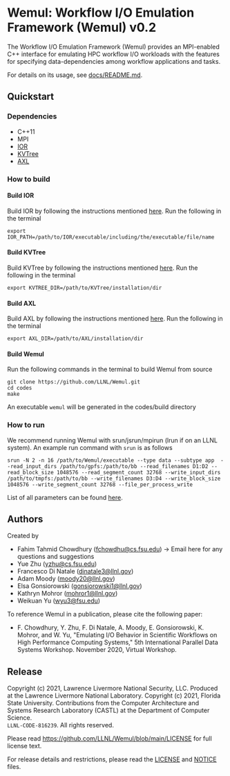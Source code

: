 # Wemul: Workflow I/O Emulation Framework (Wemul) v0.2

The Workflow I/O Emulation Framework (Wemul) provides an MPI-enabled
C++ interface for emulating HPC workflow I/O workloads with the features
for specifying data-dependencies among workflow applications and tasks.

For details on its usage, see [docs/README.md](https://github.com/LLNL/Wemul/blob/main/docs/README.md).

## Quickstart
### Dependencies
- C++11
- MPI
- [IOR](https://github.com/LLNL/ior)
- [KVTree](https://github.com/LLNL/KVTree)
- [AXL](https://github.com/ECP-VeloC/AXL)
### How to build
#### Build IOR
Build IOR by following the instructions mentioned [here](https://github.com/LLNL/ior/blob/master/README).
Run the following in the terminal
```shell
export IOR_PATH=/path/to/IOR/executable/including/the/executable/file/name
```
#### Build KVTree
Build KVTree by following the instructions mentioned [here](https://github.com/ECP-VeloC/KVTree/blob/master/README.md).
Run the following in the terminal
```shell
export KVTREE_DIR=/path/to/KVTree/installation/dir
```
#### Build AXL
Build AXL by following the instructions mentioned [here](https://github.com/ECP-VeloC/AXL/blob/master/README.md).
Run the following in the terminal
```shell
export AXL_DIR=/path/to/AXL/installation/dir
```
#### Build Wemul
Run the following commands in the terminal to build Wemul from source
```shell
git clone https://github.com/LLNL/Wemul.git
cd codes
make
```
An executable ```wemul``` will be generated in the codes/build directory
### How to run
We recommend running Wemul with srun/jsrun/mpirun (lrun if on an LLNL system).
An example run command with ```srun``` is as follows
```shell
srun -N 2 -n 16 /path/to/Wemul/executable --type data --subtype app  --read_input_dirs /path/to/gpfs:/path/to/bb --read_filenames D1:D2 --read_block_size 1048576 --read_segment_count 32768 --write_input_dirs /path/to/tmpfs:/path/to/bb --write_filenames D3:D4 --write_block_size 1048576 --write_segment_count 32768 --file_per_process_write
```
List of all parameters can be found [here](https://github.com/LLNL/Wemul/blob/main/docs/README.md#functionality-and-usage).

## Authors
Created by
- Fahim Tahmid Chowdhury    (fchowdhu@cs.fsu.edu) -> Email here for any questions and suggestions
- Yue Zhu                   (yzhu@cs.fsu.edu)
- Francesco Di Natale       (dinatale3@llnl.gov)
- Adam Moody                (moody20@llnl.gov)
- Elsa Gonsiorowski         (gonsiorowski1@llnl.gov)
- Kathryn Mohror            (mohror1@llnl.gov)
- Weikuan Yu                (wyu3@fsu.edu)

To reference Wemul in a publication, please cite the following paper:

* F. Chowdhury, Y. Zhu, F. Di Natale, A. Moody, E. Gonsiorowski, K. Mohror, and W. Yu, "Emulating I/O Behavior in Scientific Workflows on High Performance Computing Systems," 5th International Parallel Data Systems Workshop. November 2020, Virtual Workshop.

## Release
Copyright (c) 2021, Lawrence Livermore National Security, LLC.
Produced at the Lawrence Livermore National Laboratory.
Copyright (c) 2021, Florida State University. Contributions from
the Computer Architecture and Systems Research Laboratory (CASTL)
at the Department of Computer Science.
<br/>
`LLNL-CODE-816239`. All rights reserved.

Please read https://github.com/LLNL/Wemul/blob/main/LICENSE for full license text.


For release details and restrictions, please read the [LICENSE](https://github.com/LLNL/Wemul/blob/main/LICENSE) and [NOTICE](https://github.com/LLNL/Wemul/blob/main/NOTICE) files.